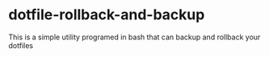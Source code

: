 # dotfile-rollback-and-backup
This is a simple utility programed in bash that can backup and rollback your dotfiles
